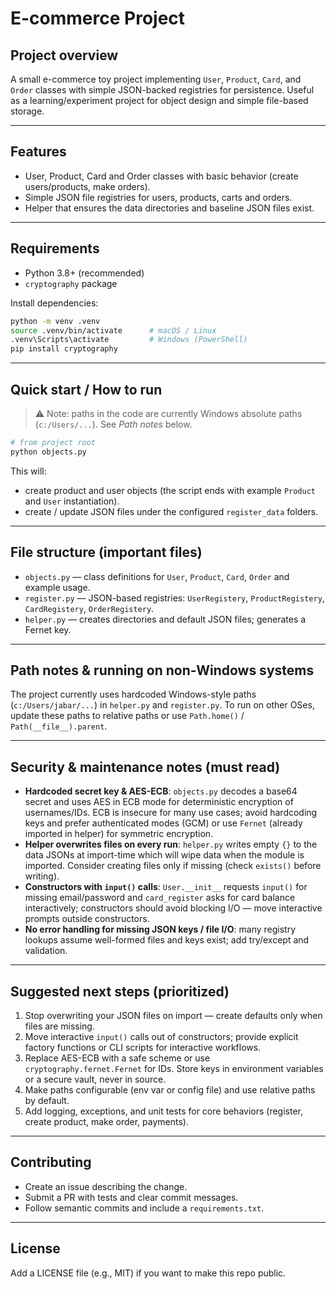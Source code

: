 # E-commerce Project

## Project overview
A small e-commerce toy project implementing `User`, `Product`, `Card`, and `Order` classes with simple JSON-backed registries for persistence. Useful as a learning/experiment project for object design and simple file-based storage.

---

## Features
- User, Product, Card and Order classes with basic behavior (create users/products, make orders).
- Simple JSON file registries for users, products, carts and orders.
- Helper that ensures the data directories and baseline JSON files exist.

---

## Requirements
- Python 3.8+ (recommended)
- `cryptography` package

Install dependencies:
```bash
python -m venv .venv
source .venv/bin/activate      # macOS / Linux
.venv\Scripts\activate         # Windows (PowerShell)
pip install cryptography
```

---

## Quick start / How to run
> ⚠️ Note: paths in the code are currently Windows absolute paths (`c:/Users/...`). See *Path notes* below.

```bash
# from project root
python objects.py
```

This will:
- create product and user objects (the script ends with example `Product` and `User` instantiation).
- create / update JSON files under the configured `register_data` folders.

---

## File structure (important files)
- `objects.py` — class definitions for `User`, `Product`, `Card`, `Order` and example usage.
- `register.py` — JSON-based registries: `UserRegistery`, `ProductRegistery`, `CardRegistery`, `OrderRegistery`.
- `helper.py` — creates directories and default JSON files; generates a Fernet key.

---

## Path notes & running on non-Windows systems
The project currently uses hardcoded Windows-style paths (`c:/Users/jabar/...`) in `helper.py` and `register.py`. To run on other OSes, update these paths to relative paths or use `Path.home()` / `Path(__file__).parent`.

---

## Security & maintenance notes (must read)
- **Hardcoded secret key & AES-ECB**: `objects.py` decodes a base64 secret and uses AES in ECB mode for deterministic encryption of usernames/IDs. ECB is insecure for many use cases; avoid hardcoding keys and prefer authenticated modes (GCM) or use `Fernet` (already imported in helper) for symmetric encryption.
- **Helper overwrites files on every run**: `helper.py` writes empty `{}` to the data JSONs at import-time which will wipe data when the module is imported. Consider creating files only if missing (check `exists()` before writing).
- **Constructors with `input()` calls**: `User.__init__` requests `input()` for missing email/password and `card_register` asks for card balance interactively; constructors should avoid blocking I/O — move interactive prompts outside constructors.
- **No error handling for missing JSON keys / file I/O**: many registry lookups assume well-formed files and keys exist; add try/except and validation.

---

## Suggested next steps (prioritized)
1. Stop overwriting your JSON files on import — create defaults only when files are missing.
2. Move interactive `input()` calls out of constructors; provide explicit factory functions or CLI scripts for interactive workflows.
3. Replace AES-ECB with a safe scheme or use `cryptography.fernet.Fernet` for IDs. Store keys in environment variables or a secure vault, never in source.
4. Make paths configurable (env var or config file) and use relative paths by default.
5. Add logging, exceptions, and unit tests for core behaviors (register, create product, make order, payments).

---

## Contributing
- Create an issue describing the change.
- Submit a PR with tests and clear commit messages.
- Follow semantic commits and include a `requirements.txt`.

---

## License
Add a LICENSE file (e.g., MIT) if you want to make this repo public.
